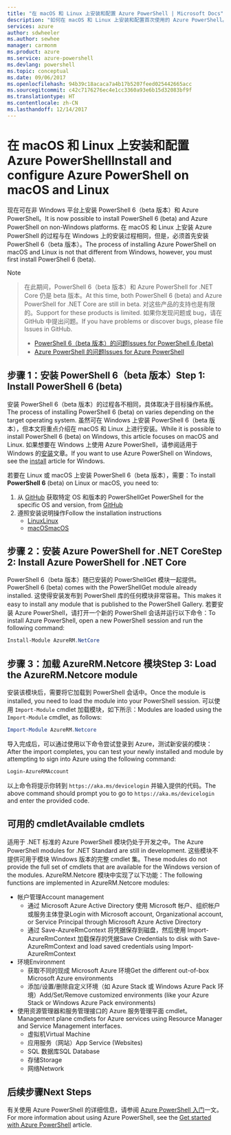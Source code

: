 ```yaml
---
title: "在 macOS 和 Linux 上安装和配置 Azure PowerShell | Microsoft Docs"
description: "如何在 macOS 和 Linux 上安装和配置首次使用的 Azure PowerShell。"
services: azure
author: sdwheeler
ms.author: sewhee
manager: carmonm
ms.product: azure
ms.service: azure-powershell
ms.devlang: powershell
ms.topic: conceptual
ms.date: 09/06/2017
ms.openlocfilehash: 94b39c18acaca7a4b17b5207feed025442665acc
ms.sourcegitcommit: c42c7176276ec4e1cc3360a93e6b15d32083bf9f
ms.translationtype: HT
ms.contentlocale: zh-CN
ms.lasthandoff: 12/14/2017
---
```

# <a name="install-and-configure-azure-powershell-on-macos-and-linux"></a><span data-ttu-id="98dda-103">在 macOS 和 Linux 上安装和配置 Azure PowerShell</span><span class="sxs-lookup"><span data-stu-id="98dda-103">Install and configure Azure PowerShell on macOS and Linux</span></span>

<span data-ttu-id="98dda-104">现在可在非 Windows 平台上安装 PowerShell 6（beta 版本）和 Azure PowerShell。</span><span class="sxs-lookup"><span data-stu-id="98dda-104">It is now possible to install PowerShell 6 (beta) and Azure PowerShell on non-Windows platforms.</span></span>
<span data-ttu-id="98dda-105">在 macOS 和 Linux 上安装 Azure PowerShell 的过程与在 Windows 上的安装过程相同，但是，必须首先安装 PowerShell 6（beta 版本）。</span><span class="sxs-lookup"><span data-stu-id="98dda-105">The process of installing Azure PowerShell on macOS and Linux is not that different from Windows, however, you must first install PowerShell 6 (beta).</span></span>

> [!NOTE]

> <span data-ttu-id="98dda-106">在此期间，PowerShell 6（beta 版本）和 Azure PowerShell for .NET Core 仍是 beta 版本。</span><span class="sxs-lookup"><span data-stu-id="98dda-106">At this time, both PowerShell 6 (beta) and Azure PowerShell for .NET Core are still in beta.</span></span>
> <span data-ttu-id="98dda-107">对这些产品的支持也是有限的。</span><span class="sxs-lookup"><span data-stu-id="98dda-107">Support for these products is limited.</span></span> <span data-ttu-id="98dda-108">如果你发现问题或 bug，请在 GitHub 中提出问题。</span><span class="sxs-lookup"><span data-stu-id="98dda-108">If you have problems or discover bugs, please file Issues in GitHub.</span></span>
>
> * [<span data-ttu-id="98dda-109">PowerShell 6（beta 版本）的问题</span><span class="sxs-lookup"><span data-stu-id="98dda-109">Issues for PowerShell 6 (beta)</span></span>](https://github.com/PowerShell/PowerShell/issues)
> * [<span data-ttu-id="98dda-110">Azure PowerShell 的问题</span><span class="sxs-lookup"><span data-stu-id="98dda-110">Issues for Azure PowerShell</span></span>](https://github.com/azure/azure-docs-powershell/issues)

## <a name="step-1-install-powershell-6-beta"></a><span data-ttu-id="98dda-111">步骤 1：安装 PowerShell 6（beta 版本）</span><span class="sxs-lookup"><span data-stu-id="98dda-111">Step 1: Install PowerShell 6 (beta)</span></span>

<span data-ttu-id="98dda-112">安装 PowerShell 6（beta 版本）的过程各不相同，具体取决于目标操作系统。</span><span class="sxs-lookup"><span data-stu-id="98dda-112">The process of installing PowerShell 6 (beta) on varies depending on the target operating system.</span></span>
<span data-ttu-id="98dda-113">虽然可在 Windows 上安装 PowerShell 6（beta 版本），但本文将重点介绍在 macOS 和 Linux 上进行安装。</span><span class="sxs-lookup"><span data-stu-id="98dda-113">While it is possible to install PowerShell 6 (beta) on Windows, this article focuses on macOS and Linux.</span></span> <span data-ttu-id="98dda-114">如果想要在 Windows 上使用 Azure PowerShell，请参阅适用于 Windows 的[安装](./install-azurerm-ps.md)文章。</span><span class="sxs-lookup"><span data-stu-id="98dda-114">If you want to use Azure PowerShell on Windows, see the [install](./install-azurerm-ps.md) article for Windows.</span></span>

<span data-ttu-id="98dda-115">若要在 Linux 或 macOS 上安装 PowerShell 6（beta 版本），需要：</span><span class="sxs-lookup"><span data-stu-id="98dda-115">To install **PowerShell 6** (beta) on Linux or macOS, you need to:</span></span>

1. <span data-ttu-id="98dda-116">从 [GitHub](https://github.com/powershell/powershell#get-powershell) 获取特定 OS 和版本的 PowerShell</span><span class="sxs-lookup"><span data-stu-id="98dda-116">Get PowerShell for the specific OS and version, from [GitHub](https://github.com/powershell/powershell#get-powershell)</span></span>
2. <span data-ttu-id="98dda-117">遵照安装说明操作</span><span class="sxs-lookup"><span data-stu-id="98dda-117">Follow the installation instructions</span></span>
   - [<span data-ttu-id="98dda-118">Linux</span><span class="sxs-lookup"><span data-stu-id="98dda-118">Linux</span></span>](https://github.com/PowerShell/PowerShell/blob/master/docs/installation/linux.md)
   - [<span data-ttu-id="98dda-119">macOS</span><span class="sxs-lookup"><span data-stu-id="98dda-119">macOS</span></span>](https://github.com/PowerShell/PowerShell/blob/master/docs/installation/linux.md#macos-1012)

## <a name="step-2-install-azure-powershell-for-net-core"></a><span data-ttu-id="98dda-120">步骤 2：安装 Azure PowerShell for .NET Core</span><span class="sxs-lookup"><span data-stu-id="98dda-120">Step 2: Install Azure PowerShell for .NET Core</span></span>

<span data-ttu-id="98dda-121">PowerShell 6（beta 版本）随已安装的 PowerShellGet 模块一起提供。</span><span class="sxs-lookup"><span data-stu-id="98dda-121">PowerShell 6 (beta) comes with the PowerShellGet module already installed.</span></span> <span data-ttu-id="98dda-122">这使得安装发布到 PowerShell 库的任何模块非常容易。</span><span class="sxs-lookup"><span data-stu-id="98dda-122">This makes it easy to install any module that is published to the PowerShell Gallery.</span></span> <span data-ttu-id="98dda-123">若要安装 Azure PowerShell，请打开一个新的 PowerShell 会话并运行以下命令：</span><span class="sxs-lookup"><span data-stu-id="98dda-123">To install Azure PowerShell, open a new PowerShell session and run the following command:</span></span>

```powershell
Install-Module AzureRM.NetCore
```

## <a name="step-3-load-the-azurermnetcore-module"></a><span data-ttu-id="98dda-124">步骤 3：加载 AzureRM.Netcore 模块</span><span class="sxs-lookup"><span data-stu-id="98dda-124">Step 3: Load the AzureRM.Netcore module</span></span>

<span data-ttu-id="98dda-125">安装该模块后，需要将它加载到 PowerShell 会话中。</span><span class="sxs-lookup"><span data-stu-id="98dda-125">Once the module is installed, you need to load the module into your PowerShell session.</span></span> <span data-ttu-id="98dda-126">可以使用 `Import-Module` cmdlet 加载模块，如下所示：</span><span class="sxs-lookup"><span data-stu-id="98dda-126">Modules are loaded using the `Import-Module` cmdlet, as follows:</span></span>

```powershell
Import-Module AzureRM.Netcore
```

<span data-ttu-id="98dda-127">导入完成后，可以通过使用以下命令尝试登录到 Azure，测试新安装的模块：</span><span class="sxs-lookup"><span data-stu-id="98dda-127">After the import completes, you can test your newly installed and module by attempting to sign into Azure using the following command:</span></span>

```powershell
Login-AzureRMAccount
```

<span data-ttu-id="98dda-128">以上命令将提示你转到 `https://aka.ms/devicelogin` 并输入提供的代码。</span><span class="sxs-lookup"><span data-stu-id="98dda-128">The above command should prompt you to go to `https://aka.ms/devicelogin` and enter the provided code.</span></span>

## <a name="available-cmdlets"></a><span data-ttu-id="98dda-129">可用的 cmdlet</span><span class="sxs-lookup"><span data-stu-id="98dda-129">Available cmdlets</span></span>

<span data-ttu-id="98dda-130">适用于 .NET 标准的 Azure PowerShell 模块仍处于开发之中。</span><span class="sxs-lookup"><span data-stu-id="98dda-130">The Azure PowerShell modules for .NET Standard are still in development.</span></span> <span data-ttu-id="98dda-131">这些模块不提供可用于模块 Windows 版本的完整 cmdlet 集。</span><span class="sxs-lookup"><span data-stu-id="98dda-131">These modules do not provide the full set of cmdlets that are available for the Windows version of the modules.</span></span> <span data-ttu-id="98dda-132">AzureRM.Netcore 模块中实现了以下功能：</span><span class="sxs-lookup"><span data-stu-id="98dda-132">The following functions are implemented in AzureRM.Netcore modules:</span></span>

* <span data-ttu-id="98dda-133">帐户管理</span><span class="sxs-lookup"><span data-stu-id="98dda-133">Account management</span></span>
  - <span data-ttu-id="98dda-134">通过 Microsoft Azure Active Directory 使用 Microsoft 帐户、组织帐户或服务主体登录</span><span class="sxs-lookup"><span data-stu-id="98dda-134">Login with Microsoft account, Organizational account, or Service Principal through Microsoft Azure Active Directory</span></span>
  - <span data-ttu-id="98dda-135">通过 Save-AzureRmContext 将凭据保存到磁盘，然后使用 Import-AzureRmContext 加载保存的凭据</span><span class="sxs-lookup"><span data-stu-id="98dda-135">Save Credentials to disk with Save-AzureRmContext and load saved credentials using Import-AzureRmContext</span></span>
* <span data-ttu-id="98dda-136">环境</span><span class="sxs-lookup"><span data-stu-id="98dda-136">Environment</span></span>
  - <span data-ttu-id="98dda-137">获取不同的现成 Microsoft Azure 环境</span><span class="sxs-lookup"><span data-stu-id="98dda-137">Get the different out-of-box Microsoft Azure environments</span></span>
  - <span data-ttu-id="98dda-138">添加/设置/删除自定义环境（如 Azure Stack 或 Windows Azure Pack 环境）</span><span class="sxs-lookup"><span data-stu-id="98dda-138">Add/Set/Remove customized environments (like your Azure Stack or Windows Azure Pack environments)</span></span>
* <span data-ttu-id="98dda-139">使用资源管理器和服务管理接口的 Azure 服务管理平面 cmdlet。</span><span class="sxs-lookup"><span data-stu-id="98dda-139">Management plane cmdlets for Azure services using Resource Manager and Service Management interfaces.</span></span>
  - <span data-ttu-id="98dda-140">虚拟机</span><span class="sxs-lookup"><span data-stu-id="98dda-140">Virtual Machine</span></span>
  - <span data-ttu-id="98dda-141">应用服务（网站）</span><span class="sxs-lookup"><span data-stu-id="98dda-141">App Service (Websites)</span></span>
  - <span data-ttu-id="98dda-142">SQL 数据库</span><span class="sxs-lookup"><span data-stu-id="98dda-142">SQL Database</span></span>
  - <span data-ttu-id="98dda-143">存储</span><span class="sxs-lookup"><span data-stu-id="98dda-143">Storage</span></span>
  - <span data-ttu-id="98dda-144">网络</span><span class="sxs-lookup"><span data-stu-id="98dda-144">Network</span></span>

## <a name="next-steps"></a><span data-ttu-id="98dda-145">后续步骤</span><span class="sxs-lookup"><span data-stu-id="98dda-145">Next Steps</span></span>

<span data-ttu-id="98dda-146">有关使用 Azure PowerShell 的详细信息，请参阅 [Azure PowerShell 入门](get-started-azureps.md)一文。</span><span class="sxs-lookup"><span data-stu-id="98dda-146">For more information about using Azure PowerShell, see the [Get started with Azure PowerShell](get-started-azureps.md) article.</span></span>
